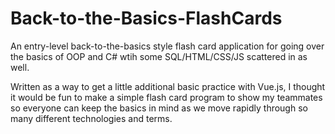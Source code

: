 # Back-to-the-Basics-FlashCards
An entry-level back-to-the-basics style flash card application for going over the basics of OOP and C# wtih some SQL/HTML/CSS/JS scattered in as well.


Written as a way to get a little additional basic practice with Vue.js, I thought it would be fun to make a simple flash card program to show my teammates so everyone can keep the basics in mind as we move rapidly through so many different technologies and terms.
